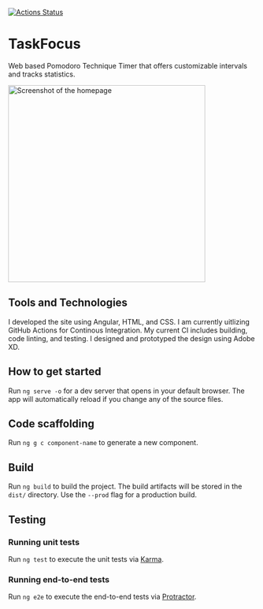 [![Actions Status](https://github.com/colbyhill21/TaskFocus/workflows/CI/badge.svg)](https://github.com/colbyhill21/TaskFocus/actions)

# TaskFocus
Web based Pomodoro Technique Timer that offers customizable intervals and tracks statistics.

<img src="https://i.imgur.com/aQ74Ybb.png" height="400" alt="Screenshot of the homepage">

## Tools and Technologies
I developed the site using Angular, HTML, and CSS. I am currently uitlizing GitHub Actions for Continous Integration. 
My current CI includes building, code linting, and testing. I designed and prototyped the design using Adobe XD. 

## How to get started
Run `ng serve -o` for a dev server that opens in your default browser. The app will automatically reload if you change any of the source files.

## Code scaffolding
Run `ng g c component-name` to generate a new component.

## Build
Run `ng build` to build the project. The build artifacts will be stored in the `dist/` directory. Use the `--prod` flag for a production build.

## Testing

### Running unit tests
Run `ng test` to execute the unit tests via [Karma](https://karma-runner.github.io).

### Running end-to-end tests
Run `ng e2e` to execute the end-to-end tests via [Protractor](http://www.protractortest.org/).
